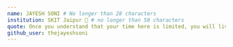 ```yaml
---
name: JAYESH SONI # No longer than 28 characters
institution: SKIT Jaipur 🚩 # no longer than 58 characters
quote: Once you understand that your time here is limited, you will live sensibly # no longer than 100 characters, avoid using quotes(") to guarantee the format remains the same.
github_user: thejayeshsoni
---
```


